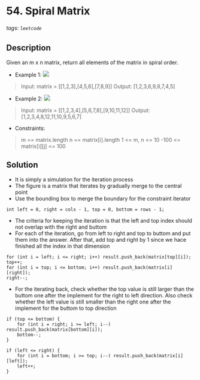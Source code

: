 # 54. Spiral Matrix
###### tags: `leetcode`
## Description
Given an m x n matrix, return all elements of the matrix in spiral order.

- Example 1:
![](https://assets.leetcode.com/uploads/2020/11/13/spiral1.jpg)

>Input: matrix = [[1,2,3],[4,5,6],[7,8,9]]
Output: [1,2,3,6,9,8,7,4,5]

- Example 2:
![](https://assets.leetcode.com/uploads/2020/11/13/spiral.jpg)

>Input: matrix = [[1,2,3,4],[5,6,7,8],[9,10,11,12]]
Output: [1,2,3,4,8,12,11,10,9,5,6,7]

- Constraints:

>m == matrix.length
n == matrix[i].length
1 <= m, n <= 10
-100 <= matrix[i][j] <= 100

## Solution
- It is simply a simulation for the iteration process
- The figure is a matrix that iterates by gradually merge to the central point
- Use the bounding box to merge the boundary for the constraint iterator
```cpp=
int left = 0, right = cols - 1, top = 0, bottom = rows - 1;
```
- The criteria for keeping the iteration is that the left and top index should not overlap with the right and buttom
- For each of the iteration, go from left to right and top to buttom and put them into the answer. After that, add top and right by 1 since we hace finished all the index in that dimension
```cpp=
for (int i = left; i <= right; i++) result.push_back(matrix[top][i]);
top++;
for (int i = top; i <= bottom; i++) result.push_back(matrix[i][right]);
right--;
```
- For the iterating back, check whether the top value is still larger than the buttom one after the implement for the right to left direction. Also check whether the left value is still smaller than the right one after the implement for the buttom to top direction
```cpp=
if (top <= bottom) {
    for (int i = right; i >= left; i--) result.push_back(matrix[bottom][i]);
    bottom--;
}

if (left <= right) {
    for (int i = bottom; i >= top; i--) result.push_back(matrix[i][left]);
    left++;
}
```
